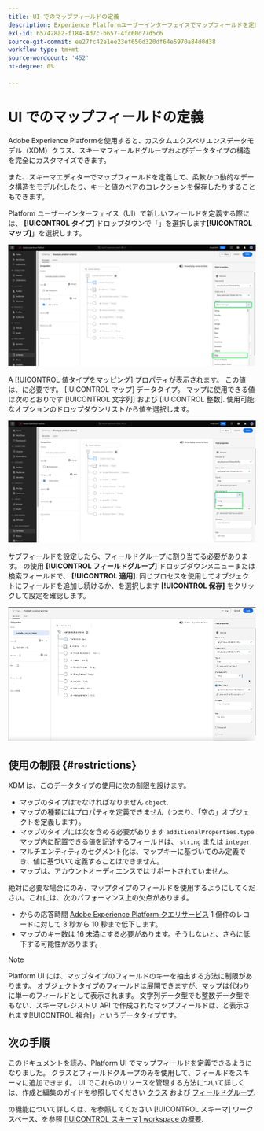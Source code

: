 ```yaml
---
title: UI でのマップフィールドの定義
description: Experience Platformユーザーインターフェイスでマップフィールドを定義する方法を説明します。
exl-id: 657428a2-f184-4d7c-b657-4fc60d77d5c6
source-git-commit: ee27fc42a1ee23ef650d320df64e5970a84d0d38
workflow-type: tm+mt
source-wordcount: '452'
ht-degree: 0%

---
```


# UI でのマップフィールドの定義

Adobe Experience Platformを使用すると、カスタムエクスペリエンスデータモデル（XDM）クラス、スキーマフィールドグループおよびデータタイプの構造を完全にカスタマイズできます。

また、スキーマエディターでマップフィールドを定義して、柔軟かつ動的なデータ構造をモデル化したり、キーと値のペアのコレクションを保存したりすることもできます。

Platform ユーザーインターフェイス（UI）で新しいフィールドを定義する際には、 **[!UICONTROL タイプ]** ドロップダウンで「」を選択します&#x200B;**[!UICONTROL マップ]**」を選択します。

![タイプ ドロップダウンとマップ値がハイライト表示されたスキーマエディター。](../../images/ui/fields/special/map.png)

A [!UICONTROL 値タイプをマッピング] プロパティが表示されます。 この値は、に必要です。 [!UICONTROL マップ] データタイプ。 マップに使用できる値は次のとおりです [!UICONTROL 文字列] および [!UICONTROL 整数]. 使用可能なオプションのドロップダウンリストから値を選択します。

![を使用したスキーマエディター [!UICONTROL 値タイプをマッピング] ドロップダウンがハイライト表示されています。](../../images/ui/fields/special/map-value-type.png)

サブフィールドを設定したら、フィールドグループに割り当てる必要があります。 の使用 **[!UICONTROL フィールドグループ]** ドロップダウンメニューまたは検索フィールドで、 **[!UICONTROL 適用]**. 同じプロセスを使用してオブジェクトにフィールドを追加し続けるか、を選択します **[!UICONTROL 保存]** をクリックして設定を確認します。

![適用されるフィールドグループの選択と設定の記録。](../../images/ui/fields/special/assign-to-field-group.gif)

## 使用の制限 {#restrictions}

XDM は、このデータタイプの使用に次の制限を設けます。

* マップのタイプはでなければなりません `object`.
* マップの種類にはプロパティを定義できません（つまり、「空の」オブジェクトを定義します）。
* マップのタイプには次を含める必要があります `additionalProperties.type` マップ内に配置できる値を記述するフィールドは、 `string` または `integer`.
* マルチエンティティのセグメント化は、マップキーに基づいてのみ定義でき、値に基づいて定義することはできません。
* マップは、アカウントオーディエンスではサポートされていません。

絶対に必要な場合にのみ、マップタイプのフィールドを使用するようにしてください。これには、次のパフォーマンス上の欠点があります。

* からの応答時間 [Adobe Experience Platform クエリサービス](../../../query-service/home.md) 1 億件のレコードに対して 3 秒から 10 秒まで低下します。
* マップのキー数は 16 未満にする必要があります。そうしないと、さらに低下する可能性があります。

>[!NOTE]
>
>Platform UI には、マップタイプのフィールドのキーを抽出する方法に制限があります。 オブジェクトタイプのフィールドは展開できますが、マップは代わりに単一のフィールドとして表示されます。 文字列データ型でも整数データ型でもない、スキーマレジストリ API で作成されたマップフィールドは、と表示されます[!UICONTROL 複合]」というデータタイプです。

## 次の手順

このドキュメントを読み、Platform UI でマップフィールドを定義できるようになりました。 クラスとフィールドグループのみを使用して、フィールドをスキーマに追加できます。 UI でこれらのリソースを管理する方法について詳しくは、作成と編集のガイドを参照してください [クラス](../resources/classes.md) および [フィールドグループ](../resources/field-groups.md).

の機能について詳しくは、を参照してください [!UICONTROL スキーマ] ワークスペース、を参照 [[!UICONTROL スキーマ] workspace の概要](../overview.md).

